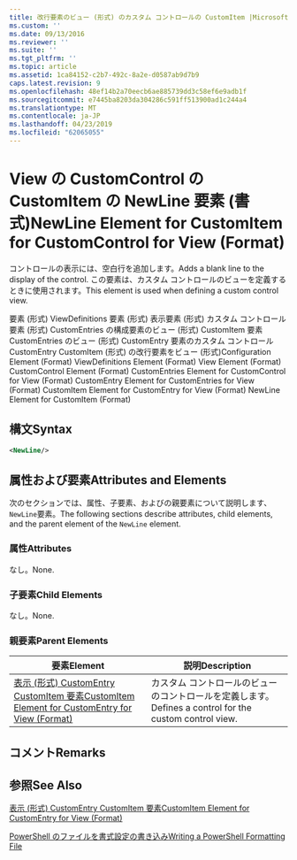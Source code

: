 ```yaml
---
title: 改行要素のビュー (形式) のカスタム コントロールの CustomItem |Microsoft Docs
ms.custom: ''
ms.date: 09/13/2016
ms.reviewer: ''
ms.suite: ''
ms.tgt_pltfrm: ''
ms.topic: article
ms.assetid: 1ca84152-c2b7-492c-8a2e-d0587ab9d7b9
caps.latest.revision: 9
ms.openlocfilehash: 48ef14b2a70eecb6ae885739dd3c58ef6e9adb1f
ms.sourcegitcommit: e7445ba8203da304286c591ff513900ad1c244a4
ms.translationtype: MT
ms.contentlocale: ja-JP
ms.lasthandoff: 04/23/2019
ms.locfileid: "62065055"
---
```

# <a name="newline-element-for-customitem-for-customcontrol-for-view-format"></a><span data-ttu-id="7bb9d-102">View の CustomControl の CustomItem の NewLine 要素 (書式)</span><span class="sxs-lookup"><span data-stu-id="7bb9d-102">NewLine Element for CustomItem for CustomControl for View (Format)</span></span>

<span data-ttu-id="7bb9d-103">コントロールの表示には、空白行を追加します。</span><span class="sxs-lookup"><span data-stu-id="7bb9d-103">Adds a blank line to the display of the control.</span></span> <span data-ttu-id="7bb9d-104">この要素は、カスタム コントロールのビューを定義するときに使用されます。</span><span class="sxs-lookup"><span data-stu-id="7bb9d-104">This element is used when defining a custom control view.</span></span>

<span data-ttu-id="7bb9d-105">要素 (形式) ViewDefinitions 要素 (形式) 表示要素 (形式) カスタム コントロール要素 (形式) CustomEntries の構成要素のビュー (形式) CustomItem 要素 CustomEntries のビュー (形式) CustomEntry 要素のカスタム コントロールCustomEntry CustomItem (形式) の改行要素をビュー (形式)</span><span class="sxs-lookup"><span data-stu-id="7bb9d-105">Configuration Element (Format) ViewDefinitions Element (Format) View Element (Format) CustomControl Element (Format) CustomEntries Element for CustomControl for View (Format) CustomEntry Element for CustomEntries for View (Format) CustomItem Element for CustomEntry for View (Format) NewLine Element for CustomItem (Format)</span></span>

## <a name="syntax"></a><span data-ttu-id="7bb9d-106">構文</span><span class="sxs-lookup"><span data-stu-id="7bb9d-106">Syntax</span></span>

```xml
<NewLine/>
```

## <a name="attributes-and-elements"></a><span data-ttu-id="7bb9d-107">属性および要素</span><span class="sxs-lookup"><span data-stu-id="7bb9d-107">Attributes and Elements</span></span>

<span data-ttu-id="7bb9d-108">次のセクションでは、属性、子要素、およびの親要素について説明します、`NewLine`要素。</span><span class="sxs-lookup"><span data-stu-id="7bb9d-108">The following sections describe attributes, child elements, and the parent element of the `NewLine` element.</span></span>

### <a name="attributes"></a><span data-ttu-id="7bb9d-109">属性</span><span class="sxs-lookup"><span data-stu-id="7bb9d-109">Attributes</span></span>

<span data-ttu-id="7bb9d-110">なし。</span><span class="sxs-lookup"><span data-stu-id="7bb9d-110">None.</span></span>

### <a name="child-elements"></a><span data-ttu-id="7bb9d-111">子要素</span><span class="sxs-lookup"><span data-stu-id="7bb9d-111">Child Elements</span></span>

<span data-ttu-id="7bb9d-112">なし。</span><span class="sxs-lookup"><span data-stu-id="7bb9d-112">None.</span></span>

### <a name="parent-elements"></a><span data-ttu-id="7bb9d-113">親要素</span><span class="sxs-lookup"><span data-stu-id="7bb9d-113">Parent Elements</span></span>

|<span data-ttu-id="7bb9d-114">要素</span><span class="sxs-lookup"><span data-stu-id="7bb9d-114">Element</span></span>|<span data-ttu-id="7bb9d-115">説明</span><span class="sxs-lookup"><span data-stu-id="7bb9d-115">Description</span></span>|
|-------------|-----------------|
|[<span data-ttu-id="7bb9d-116">表示 (形式) CustomEntry CustomItem 要素</span><span class="sxs-lookup"><span data-stu-id="7bb9d-116">CustomItem Element for CustomEntry for View (Format)</span></span>](./customitem-element-for-customentry-for-customcontrol-for-view-format.md)|<span data-ttu-id="7bb9d-117">カスタム コントロールのビューのコントロールを定義します。</span><span class="sxs-lookup"><span data-stu-id="7bb9d-117">Defines a control for the custom control view.</span></span>|

## <a name="remarks"></a><span data-ttu-id="7bb9d-118">コメント</span><span class="sxs-lookup"><span data-stu-id="7bb9d-118">Remarks</span></span>

## <a name="see-also"></a><span data-ttu-id="7bb9d-119">参照</span><span class="sxs-lookup"><span data-stu-id="7bb9d-119">See Also</span></span>

[<span data-ttu-id="7bb9d-120">表示 (形式) CustomEntry CustomItem 要素</span><span class="sxs-lookup"><span data-stu-id="7bb9d-120">CustomItem Element for CustomEntry for View (Format)</span></span>](./customitem-element-for-customentry-for-customcontrol-for-view-format.md)

[<span data-ttu-id="7bb9d-121">PowerShell のファイルを書式設定の書き込み</span><span class="sxs-lookup"><span data-stu-id="7bb9d-121">Writing a PowerShell Formatting File</span></span>](./writing-a-powershell-formatting-file.md)
